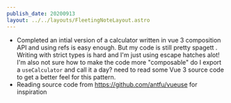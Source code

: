 ```yaml
---
publish_date: 20200913
layout: ../../layouts/FleetingNoteLayout.astro
---
```


- Completed an intial version of a calculator written in vue 3 composition API and using refs is easy enough. But my code is still pretty spagett . Writing with strict types is hard and I'm just using escape hatches alot! I'm also not sure how to make the code more "composable" do I export a `useCalculator` and call it a day? need to read some Vue 3 source code to get a better feel for this pattern.
- Reading source code from https://github.com/antfu/vueuse for inspiration

